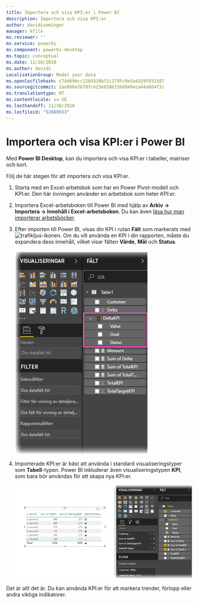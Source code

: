 ```yaml
---
title: Importera och visa KPI:er i Power BI
description: Importera och visa KPI:er
author: davidiseminger
manager: kfile
ms.reviewer: ''
ms.service: powerbi
ms.component: powerbi-desktop
ms.topic: conceptual
ms.date: 11/28/2018
ms.author: davidi
LocalizationGroup: Model your data
ms.openlocfilehash: c74d69bcc12b5818bf2c279fc0e5a4329f033107
ms.sourcegitcommit: 2ae660a7b70fce23eb58b159d049eca44a664f2c
ms.translationtype: HT
ms.contentlocale: sv-SE
ms.lasthandoff: 11/30/2018
ms.locfileid: "52669553"
---
```

# <a name="import-and-display-kpis-in-power-bi"></a>Importera och visa KPI:er i Power BI
Med **Power BI Desktop**, kan du importera och visa KPI:er i tabeller, matriser och kort.

Följ de här stegen för att importera och visa KPI:er.

1. Starta med en Excel-arbetsbok som har en Power Pivot-modell och KPI:er. Den här övningen använder en arbetsbok som heter *KPI:er*.

1. Importera Excel-arbetsboken till Power BI med hjälp av **Arkiv -> Importera -> Innehåll i Excel-arbetsboken**. Du kan även [läsa hur man importerar arbetsböcker](desktop-import-excel-workbooks.md). 

1. Efter importen till Power BI, visas din KPI i rutan **Fält** som markerats med ![trafikljus](media/desktop-import-and-display-kpis/traffic.png)-ikonen. Om du vill använda en KPI i din rapporten, måste du expandera dess innehåll, vilket visar fälten **Värde**, **Mål** och **Status**.

    ![](media/desktop-import-and-display-kpis/desktoppreviewfeatureon2.png)

1. Importerade KPI:er är bäst att använda i standard visualiseringstyper som **Tabell**-typen. Power BI inkluderar även visualiseringstypen **KPI**, som bara bör användas för att skapa nya KPI:er.
   
    ![](media/desktop-import-and-display-kpis/desktoppreviewfeatureon3.png)

Det är allt det är. Du kan använda KPI:er för att markera trender, förlopp eller andra viktiga indikatorer.
